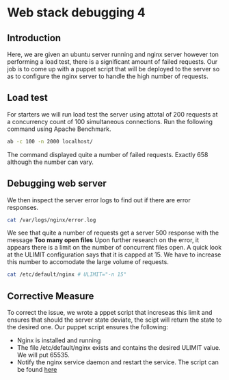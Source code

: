 # Web stack debugging 4

## Introduction
Here, we are given an ubuntu server running and nginx server however ton performing a load test, there is a significant amount of failed requests.
Our job is to come up with a puppet script that will be deployed to the server so as to configure the nginx  server to handle the high number of requests.

## Load test
For starters we will run load test the server using attotal of 200 requests at a concurrency count  of 100 simultaneous connections.
Run the following command using Apache Benchmark.
```bash
ab -c 100 -n 2000 localhost/
```
The command displayed quite a number of failed requests. Exactly 658 although the number can vary.

## Debugging web server

We then inspect the server error logs to find out if there are error responses.
```bash
cat /var/logs/nginx/error.log
```
We see that quite a number of requests get a server 500 response with the message **Too many open files**
Upon further research on the error, it appears there is a limit on the number of concurrent files open. A quick look at the ULIMIT configuration says that it is capped at 15. We have to increase this number to accomodate the large volume of requests.
```bash
cat /etc/default/nginx # ULIMIT="-n 15"
```

## Corrective Measure

To correct the issue, we wrote a pppet script that increseas this limit and ensures that should the server state deviate, the scipt will return the state to the desired one.
Our puppet script ensures the following:
* Nginx is installed and running
* The file /etc/default/nginx exists and contains the desired ULIMIT value. We will put 65535.
* Notify the nginx service daemon and restart the service.
The script can be found [here](0-the_sky_is_the_limit_not.pp)

